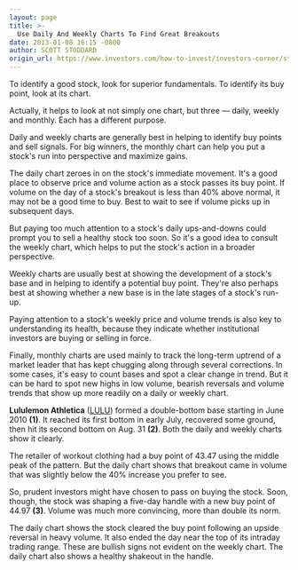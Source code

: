 ```yaml
---
layout: page
title: >-
  Use Daily And Weekly Charts To Find Great Breakouts
date: 2013-01-08 16:15 -0800
author: SCOTT STODDARD
origin_url: https://www.investors.com/how-to-invest/investors-corner/stock-market-charts-how-to-invest-lululemon/
---
```


To identify a good stock, look for superior fundamentals. To identify its buy point, look at its chart.

Actually, it helps to look at not simply one chart, but three — daily, weekly and monthly. Each has a different purpose.

Daily and weekly charts are generally best in helping to identify buy points and sell signals. For big winners, the monthly chart can help you put a stock's run into perspective and maximize gains.

The daily chart zeroes in on the stock's immediate movement. It's a good place to observe price and volume action as a stock passes its buy point. If volume on the day of a stock's breakout is less than 40% above normal, it may not be a good time to buy. Best to wait to see if volume picks up in subsequent days.

But paying too much attention to a stock's daily ups-and-downs could prompt you to sell a healthy stock too soon. So it's a good idea to consult the weekly chart, which helps to put the stock's action in a broader perspective.

Weekly charts are usually best at showing the development of a stock's base and in helping to identify a potential buy point. They're also perhaps best at showing whether a new base is in the late stages of a stock's run-up.

Paying attention to a stock's weekly price and volume trends is also key to understanding its health, because they indicate whether institutional investors are buying or selling in force.

Finally, monthly charts are used mainly to track the long-term uptrend of a market leader that has kept chugging along through several corrections. In some cases, it's easy to count bases and spot a clear change in trend. But it can be hard to spot new highs in low volume, bearish reversals and volume trends that show up more readily on a daily or weekly chart.

**Lululemon Athletica** ([LULU](https://research.investors.com/quote.aspx?symbol=LULU)) formed a double-bottom base starting in June 2010 **(1)**. It reached its first bottom in early July, recovered some ground, then hit its second bottom on Aug. 31 **(2)**. Both the daily and weekly charts show it clearly.

The retailer of workout clothing had a buy point of 43.47 using the middle peak of the pattern. But the daily chart shows that breakout came in volume that was slightly below the 40% increase you prefer to see.

So, prudent investors might have chosen to pass on buying the stock. Soon, though, the stock was shaping a five-day handle with a new buy point of 44.97 **(3)**. Volume was much more convincing, more than double its norm.

The daily chart shows the stock cleared the buy point following an upside reversal in heavy volume. It also ended the day near the top of its intraday trading range. These are bullish signs not evident on the weekly chart. The daily chart also shows a healthy shakeout in the handle.
